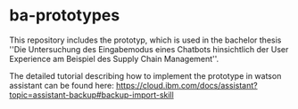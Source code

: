 # ba-prototypes

This repository includes the prototyp, which is used in the bachelor thesis ''Die Untersuchung des Eingabemodus eines Chatbots hinsichtlich der User Experience am Beispiel des Supply Chain Management''.

The detailed tutorial describing how to implement the prototype in watson assistant can be found here:
https://cloud.ibm.com/docs/assistant?topic=assistant-backup#backup-import-skill